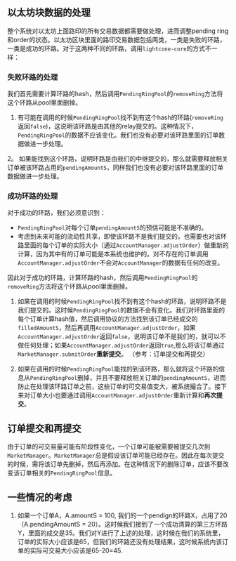 

## 以太坊块数据的处理

整个系统对以太坊上面路印的所有交易数据都需要做处理，进而调整pending ring和order的状态。以太坊区块里面的路印交易数据包括两类，一类是失败的环路，一类是成功的环路。对于这两种不同的环路，调用`lightcone-core`的方式不一样：

### 失败环路的处理

我们首先需要计算环路的hash，然后调用`PendingRingPool`的`removeRing`方法将这个环路从pool里面删掉。

1.  有可能在调用的时候`PendingRingPool`找不到有这个hash的环路(`removeRing`返回`false`)，这说明该环路是由其他的relay提交的。这种情况下，`PendingRingPool`的数据不应该变化。我们也没有必要对该环路里面的订单数据做进一步处理。


2。 如果能找到这个环路，说明环路是由我们的中继提交的，那么就需要释放相关订单被该环路占用的`pendingAmountS`，同样我们也没有必要对该环路里面的订单数据做进一步处理。


### 成功环路的处理

对于成功的环路，我们必须意识到：

- `PendingRingPool`对每个订单`pendingAmountS`的预估可能是不准确的。
- 考虑到未来可能的流动性共享，即使该环路不是我们提交的，也需要也对该环路里面的每个订单的实际大小（通过`AccountManager.adjustOrder`）做重新的计算，因为其中有的订单可能是本系统也维护的。对不存在的订单调用`AccountManager.adjustOrder`不会对`AccountManager`的数据有任何的改变。



因此对于成功的环路，计算环路的hash，然后调用`PendingRingPool`的`removeRing`方法将这个环路从pool里面删掉。

1. 如果在调用的时候`PendingRingPool`找不到有这个hash的环路，说明环路不是我们提交的。这时候`PendingRingPool`的数据不会有变化。我们对环路里面的每个订单计算hash值，然后调用协议的方法找到该订单已经成交的`filledAmountS`，然后再调用`AccountManager.adjustOrder`，如果`AccountManager.adjustOrder`返回`false`，说明该订单不是我们的，就可以不做任何处理；如果`AccountManager.adjustOrder`返回`true`,那么将该订单通过`MarketManager.submitOrder`**重新提交**。 （参考：订单提交和再提交）

2. 如果在调用的时候`PendingRingPool`能找的到该环路，那么就将这个环路的信息从`PendingRingPool`删掉，并且不要释放相关订单的`pendingAmountS`，进而防止在处理该环路订单之前，这些订单的可交易值变大，被系统撮合了。接下来对订单大小也要通过调用`AccountManager.adjustOrder`重新计算和**再次提交**。


## 订单提交和再提交

由于订单的可交易量可能有阶段性变化，一个订单可能被需要被提交几次到`MarketManager`。`MarketManager`总是假设该订单可能已经存在。因此在每次提交的时候，需将该订单先删掉，然后再添加。在这种情况下的删除订单，应该不要改变该订单相关的`PendingRingPool`信息。


## 一些情况的考虑

1. 如果一个订单A，A.amountS = 100, 我们的一个pendign的环路X，占用了20（A.pendingAmountS = 20）。这时候我们接到了一个成功清算的第三方环路Y，里面的成交是35。我们对Y进行了上述的处理，这时候在我们的系统里，订单的实际大小应该是65，但我们的环路还没有处理结果，这时候系统内该订单的实际可交易大小应该是65-20=45.

